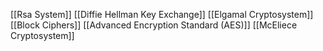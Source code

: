 [[Rsa System]]
[[Diffie Hellman Key Exchange]]
[[Elgamal Cryptosystem]]
[[Block Ciphers]]
[[Advanced Encryption Standard (AES)]]
[[McEliece Cryptosystem]]

